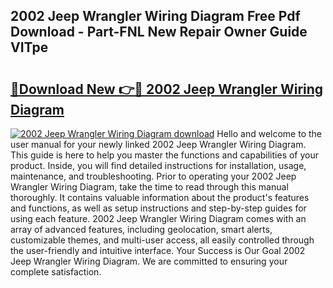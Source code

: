 ## 2002 Jeep Wrangler Wiring Diagram Free Pdf Download - Part-FNL New Repair Owner Guide VITpe

# <h2><a href="http://dfor51.blite.top/?on=2002+Jeep+Wrangler+Wiring+Diagram">🔗Download New 👉🔴 2002 Jeep Wrangler Wiring Diagram</a></h2>

[![2002 Jeep Wrangler Wiring Diagram download](https://i.imgur.com/lujVjoI.png)](http://dfor51.blite.top/?on=2002+Jeep+Wrangler+Wiring+Diagram)
Hello and welcome to the user manual for your newly linked 2002 Jeep Wrangler Wiring Diagram. This guide is here to help you master the functions and capabilities of your product. Inside, you will find detailed instructions for installation, usage, maintenance, and troubleshooting. Prior to operating your 2002 Jeep Wrangler Wiring Diagram, take the time to read through this manual thoroughly. It contains valuable information about the product's features and functions, as well as setup instructions and step-by-step guides for using each feature. 2002 Jeep Wrangler Wiring Diagram comes with an array of advanced features, including geolocation, smart alerts, customizable themes, and multi-user access, all easily controlled through the user-friendly and intuitive interface. Your Success is Our Goal 2002 Jeep Wrangler Wiring Diagram. We are committed to ensuring your complete satisfaction.

